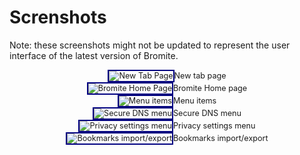 # Screnshots

Note: these screenshots might not be updated to represent the user interface of the latest version of Bromite.

<div style="width:image width px; font-size:90%; text-align:center"><img style="border: 2px solid navy" title="New Tab Page" alt="New Tab Page" src="/assets/screenshots/ntp_home.png" />New tab page</div>
<div style="width:image width px; font-size:90%; text-align:center"><img style="border: 2px solid navy" title="Bromite Home Page" alt="Bromite Home Page" src="/assets/screenshots/bromite_home.png" />Bromite Home page</div>
<div style="width:image width px; font-size:90%; text-align:center"><img style="border: 2px solid navy" title="Menu items" alt="Menu items" src="/assets/screenshots/menu_items.png" />Menu items</div>
<div style="width:image width px; font-size:90%; text-align:center"><img style="border: 2px solid navy" title="Secure DNS menu" alt="Secure DNS menu" src="/assets/screenshots/doh_menu.png" />Secure DNS menu</div>
<div style="width:image width px; font-size:90%; text-align:center"><img style="border: 2px solid navy" title="Privacy settings menu" alt="Privacy settings menu" src="/assets/screenshots/privacy_menu.png" />Privacy settings menu</div>
<div style="width:image width px; font-size:90%; text-align:center"><img style="border: 2px solid navy" title="Bookmarks import/export" alt="Bookmarks import/export" src="/assets/screenshots/bookmarks_import_export.png" />Bookmarks import/export</div>
